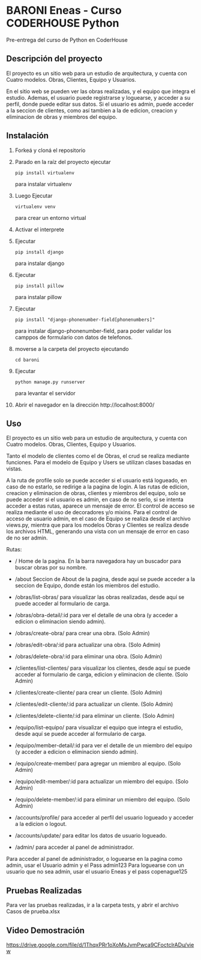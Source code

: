 # BARONI Eneas - Curso CODERHOUSE Python

Pre-entrega del curso de Python en CoderHouse

## Descripción del proyecto

El proyecto es un sitio web para un estudio de arquitectura, y cuenta con Cuatro modelos. Obras, Clientes, Equipo y Usuarios.

En el sitio web se pueden ver las obras realizadas, y el equipo que integra el estudio.
Ademas, el usuario puede registrarse y loguearse, y acceder a su perfil, donde puede editar sus datos.
Si el usuario es admin, puede acceder a la seccion de clientes, como así tambien a la de edicion, creacion y eliminacion de obras y miembros del equipo.


## Instalación

1. Forkeá y cloná el repositorio

2. Parado en la raíz del proyecto ejecutar 

   ```
   pip install virtualenv
   ```
    para instalar virtualenv

3. Luego Ejecutar 

   ```
   virtualenv venv
   ```

    para crear un entorno virtual

4. Activar el interprete  

5. Ejecutar

    ```
    pip install django
    ```
    
    para instalar django

6. Ejecutar

    ```
    pip install pillow
    ```
    
    para instalar pillow
    
7. Ejecutar

    ```
    pip install "django-phonenumber-field[phonenumbers]"
    ```
    
    para instalar django-phonenumber-field, para poder validar los camppos de formulario con datos de telefonos.


8. moverse a la carpeta del proyecto ejecutando

    ```
    cd baroni
    ```

9. Ejecutar

    ```
    python manage.py runserver
    ```

    para levantar el servidor

10. Abrir el navegador en la dirección http://localhost:8000/     


## Uso

El proyecto es un sitio web para un estudio de arquitectura, y cuenta con Cuatro modelos. Obras, Clientes, Equipo y Usuarios.

Tanto el modelo de clientes como el de Obras, el crud se realiza mediante funciones.
Para el modelo de Equipo y Users se utilizan clases basadas en vistas.

A la ruta de profile solo se puede acceder si el usuario está logueado, en caso de no estarlo, se redirige a la pagina de login.
A las rutas de edicion, creacion y eliminacion de obras, clientes y miembros del equipo, solo se puede acceder si el usuario es admin, en caso de no serlo, si se intenta acceder a estas rutas, aparece un mensaje de error.
El control de acceso se realiza mediante el uso de decoradores y/o mixins.
Para el control de acceso de usuario admin, en el caso de Equipo se realiza desde el archivo views.py, mientra que para los modelos Obras y Clientes se realiza desde los archivos HTML, generando una vista con un mensaje de error en caso de no ser admin.

Rutas: 
 - / Home de la pagina. En la barra navegadora hay un buscador para buscar obras por su nombre.
 
 - /about Seccion de About de la pagina, desde aquí se puede acceder a la seccion de Equipo, donde están los miembros del estudio.
 
 - /obras/list-obras/ para visualizar las obras realizadas, desde aquí se puede acceder al formulario de carga.
 - /obras/obra-detail/:id para ver el detalle de una obra (y acceder a edicion o eliminacion siendo admin). 
 - /obras/create-obra/ para crear una obra. (Solo Admin)
 - /obras/edit-obra/:id para actualizar una obra. (Solo Admin)
 - /obras/delete-obra/:id para eliminar una obra. (Solo Admin)
 
 - /clientes/list-clientes/ para visualizar los clientes, desde aquí se puede acceder al formulario de carga, edicion y eliminacion de cliente. (Solo Admin)
 - /clientes/create-cliente/ para crear un cliente. (Solo Admin)
 - /clientes/edit-cliente/:id para actualizar un cliente. (Solo Admin)
 - /clientes/delete-cliente/:id para eliminar un cliente. (Solo Admin)
 
 - /equipo/list-equipo/ para visualizar el equipo que integra el estudio, desde aquí se puede acceder al formulario de carga.
 - /equipo/member-detail/:id para ver el detalle de un miembro del equipo (y acceder a edicion o eliminacion siendo admin).
 - /equipo/create-member/ para agregar un miembro al equipo. (Solo Admin)
 - /equipo/edit-member/:id para actualizar un miembro del equipo. (Solo Admin)
 - /equipo/delete-member/:id para eliminar un miembro del equipo. (Solo Admin)

 - /accounts/profile/ para acceder al perfil del usuario logueado y acceder a la edicion o logout.
 - /accounts/update/ para editar los datos de usuario logueado.
 
 - /admin/ para acceder al panel de administrador.


Para acceder al panel de administrador, o loguearse en la pagina como admin, usar el Usuario admin y el Pass admin123
Para loguearse con un usuario que no sea admin, usar el usuario Eneas y el pass copenague125

## Pruebas Realizadas
Para ver las pruebas realizadas, ir a la carpeta tests, y abrir el archivo Casos de prueba.xlsx

## Video Demostración
https://drive.google.com/file/d/1ThqxPRr1oXoMsJvmPwca9CFoctclrADu/view